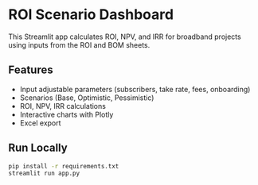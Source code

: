 # ROI Scenario Dashboard

This Streamlit app calculates ROI, NPV, and IRR for broadband projects using inputs from the ROI and BOM sheets.

## Features
- Input adjustable parameters (subscribers, take rate, fees, onboarding)
- Scenarios (Base, Optimistic, Pessimistic)
- ROI, NPV, IRR calculations
- Interactive charts with Plotly
- Excel export

## Run Locally
```bash
pip install -r requirements.txt
streamlit run app.py
```
